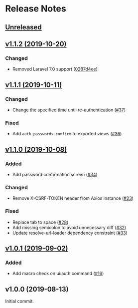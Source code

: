 # Release Notes

## [Unreleased](https://github.com/laravel/ui/compare/v1.1.2...2.x)


## [v1.1.2 (2019-10-20)](https://github.com/laravel/ui/compare/v1.1.1...v1.1.2)

### Changed
- Removed Laravel 7.0 support ([0287d4ee](https://github.com/laravel/ui/commit/0287d4eee80aad718bdf7f90117cfe720c493064))


## [v1.1.1 (2019-10-11)](https://github.com/laravel/ui/compare/v1.1.0...v1.1.1)

### Changed
- Change the specified time until re-authentication ([#37](https://github.com/laravel/ui/pull/37))

### Fixed
- Add `auth.passwords.confirm` to exported views ([#36](https://github.com/laravel/ui/pull/36))


## [v1.1.0 (2019-10-08)](https://github.com/laravel/ui/compare/v1.0.1...v1.1.0)

### Added
- Add password confirmation screen ([#34](https://github.com/laravel/ui/pull/34))

### Changed
- Remove X-CSRF-TOKEN header from Axios instance ([#23](https://github.com/laravel/ui/pull/23))

### Fixed
- Replace tab to space ([#28](https://github.com/laravel/ui/pull/28))
- Add missing semicolon to avoid unnecessary diff ([#32](https://github.com/laravel/ui/pull/32))
- Update resolve-url-loader dependency constraint ([#33](https://github.com/laravel/ui/pull/33))


## [v1.0.1 (2019-09-02)](https://github.com/laravel/ui/compare/v1.0.0...v1.0.1)

### Added
- Add macro check on ui:auth command ([#16](https://github.com/laravel/ui/pull/16))


## v1.0.0 (2019-08-13)

Initial commit.

